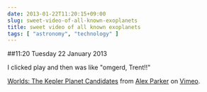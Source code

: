 ```yaml
---
date: 2013-01-22T11:20:15+09:00
slug: sweet-video-of-all-known-exoplanets
title: sweet video of all known exoplanets
tags: [ "astronomy", "technology" ]
---
```


##11:20 Tuesday 22 January 2013

I clicked play and then was like "omgerd, Trent!!"





[Worlds: The Kepler Planet Candidates](http://vimeo.com/47408739) from [Alex Parker](http://vimeo.com/alexhp) on [Vimeo](http://vimeo.com).

